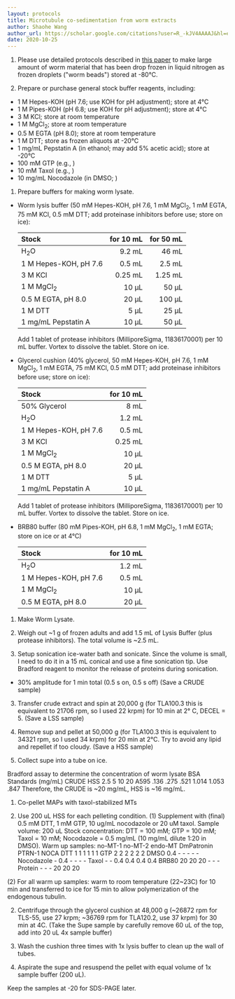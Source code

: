 ```yaml
---
layout: protocols
title: Microtubule co-sedimentation from worm extracts
author: Shaohe Wang
author_url: https://scholar.google.com/citations?user=R_-kJV4AAAAJ&hl=en
date: 2020-10-25
---
```


1. Please use detailed protocols described in [this paper](https://www.ncbi.nlm.nih.gov/pmc/articles/PMC3319706/) to make large amount of worm material that has been drop frozen in liquid nitrogen as frozen droplets ("worm beads") stored at -80°C.

1. Prepare or purchase general stock buffer reagents, including:

- 1 M Hepes-KOH (pH 7.6; use KOH for pH adjustment); store at 4°C
- 1 M Pipes-KOH (pH 6.8; use KOH for pH adjustment); store at 4°C
- 3 M KCl; store at room temperature
- 1 M MgCl<sub>2</sub>; store at room temperature
- 0.5 M EGTA (pH 8.0); store at room temperature
- 1 M DTT; store as frozen aliquots at -20°C
- 1 mg/mL Pepstatin A (in ethanol; may add 5% acetic acid); store at -20°C
- 100 mM GTP (e.g., )
- 10 mM Taxol (e.g., )
- 10 mg/mL Nocodazole (in DMSO; )

1. Prepare buffers for making worm lysate.

- Worm lysis buffer (50 mM Hepes-KOH, pH 7.6, 1 mM MgCl<sub>2</sub>, 1 mM EGTA, 75 mM KCl, 0.5 mM DTT; add proteinase inhibitors before use; store on ice):

	| Stock | for 10 mL | for 50 mL |
	|:---|---:|---:|
	| H<sub>2</sub>O	|	9.2 mL |	46 mL |
	| 1 M Hepes-KOH, pH 7.6 | 0.5 mL | 2.5 mL |
	| 3 M KCl | 0.25 mL | 1.25 mL |
	| 1 M MgCl<sub>2</sub> | 10 µL | 50 µL |
	| 0.5 M EGTA, pH 8.0 | 20 µL | 100 µL |
	| 1 M DTT | 5 µL | 25 µL |
	| 1 mg/mL Pepstatin A | 10 µL | 50 µL |

	Add 1 tablet of protease inhibitors (MilliporeSigma, 11836170001) per 10 mL buffer. Vortex to dissolve the tablet. Store on ice.

- Glycerol cushion (40% glycerol, 50 mM Hepes-KOH, pH 7.6, 1 mM MgCl<sub>2</sub>, 1 mM EGTA, 75 mM KCl, 0.5 mM DTT; add proteinase inhibitors before use; store on ice):

	| Stock | for 10 mL |
	|:---|---:|
	| 50% Glycerol | 8 mL |
	| H<sub>2</sub>O	|	1.2 mL |
	| 1 M Hepes-KOH, pH 7.6 | 0.5 mL |
	| 3 M KCl | 0.25 mL |
	| 1 M MgCl<sub>2</sub> | 10 µL |
	| 0.5 M EGTA, pH 8.0 | 20 µL |
	| 1 M DTT | 5 µL |
	| 1 mg/mL Pepstatin A | 10 µL |

	Add 1 tablet of protease inhibitors (MilliporeSigma, 11836170001) per 10 mL buffer. Vortex to dissolve the tablet. Store on ice.

- BRB80 buffer (80 mM Pipes-KOH, pH 6.8, 1 mM MgCl<sub>2</sub>, 1 mM EGTA; store on ice or at 4°C)

	| Stock | for 10 mL |
	|:---|---:|
	| H<sub>2</sub>O	|	1.2 mL |
	| 1 M Hepes-KOH, pH 7.6 | 0.5 mL |
	| 1 M MgCl<sub>2</sub> | 10 µL |
	| 0.5 M EGTA, pH 8.0 | 20 µL |

1. Make Worm Lysate.

1.  Weigh out ~1 g of frozen adults and add 1.5 mL of Lysis Buffer (plus protease inhibitors). The total volume is ~2.5 mL.

2.  Setup sonication ice-water bath and sonicate. Since the volume is small, I need to do it in a 15 mL conical and use a fine sonication tip. Use Bradford reagent to monitor the release of proteins during sonication.
- 30% amplitude for 1 min total (0.5 s on, 0.5 s off)
(Save a CRUDE sample)

3.  Transfer crude extract and spin at 20,000 g (for TLA100.3 this is equivalent to 21706 rpm, so I used 22 krpm) for 10 min at 2° C, DECEL = 5.
(Save a LSS sample)

4.  Remove sup and pellet at 50,000 g (for TLA100.3 this is equivalent to 34321 rpm, so I used 34 krpm) for 20 min at 2°C.  Try to avoid any lipid and repellet if too cloudy.
(Save a HSS sample)

5.  Collect supe into a tube on ice.

Bradford assay to determine the concentration of worm lysate
BSA Standards (mg/mL)	CRUDE	HSS
	2.5	5	10	20
A595	.136	.275	.521	1.014	1.053		.847
Therefore, the CRUDE is ~20 mg/mL, HSS is ~16 mg/mL.

1. Co-pellet MAPs with taxol-stabilized MTs

1. Use 200 uL HSS for each pelleting condition.
(1) Supplement with (final) 0.5 mM DTT, 1 mM GTP, 10 ug/mL nocodazole or 20 uM taxol.
Sample volume: 200 uL
Stock concentration: DTT = 100 mM; GTP = 100 mM; Taxol = 10 mM; Nocodazole = 0.5 mg/mL (10 mg/mL dilute 1:20 in DMSO).
Warm up samples:
		no-MT-1	no-MT-2	endo-MT	DmPatronin	PTRN-1	NOCA
DTT		1		1		1		1		1		1
GTP		2		2		2		2		2		2
DMSO		0.4		-		-		-		-		-
Nocodazole	-		0.4		-		-		-		-
Taxol		-		-		0.4		0.4		0.4		0.4
BRB80		20		20		20		-		-		-
Protein		-		-		-		20		20		20

(2) For all warm up samples: warm to room temperature (22~23C) for 10 min and transferred to ice for 15 min to allow polymerization of the endogenous tubulin.

2. Centrifuge through the glycerol cushion at 48,000 g (~26872 rpm for TLS-55, use 27 krpm; ~36769 rpm for TLA120.2, use 37 krpm) for 30 min at 4C.
(Take the Supe sample by carefully remove 60 uL of the top, add into 20 uL 4x sample buffer)

3. Wash the cushion three times with 1x lysis buffer to clean up the wall of tubes.

4. Aspirate the supe and resuspend the pellet with equal volume of 1x sample buffer (200 uL).

Keep the samples at -20 for SDS-PAGE later.
